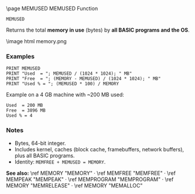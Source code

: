 \page MEMUSED MEMUSED Function

```basic
MEMUSED
```

Returns the total **memory in use** (bytes) by **all BASIC programs and the OS**.

\image html memory.png

### Examples

```basic
PRINT MEMUSED
PRINT "Used  = "; MEMUSED / (1024 * 1024); " MB"
PRINT "Free  = "; (MEMORY - MEMUSED) / (1024 * 1024); " MB"
PRINT "Used % = "; (MEMUSED * 100) / MEMORY
```

Example on a 4 GB machine with \~200 MB used:

```
Used  = 200 MB
Free  = 3896 MB
Used % = 4
```

### Notes

* Bytes, 64-bit integer.
* Includes kernel, caches (block cache, framebuffers, network buffers), plus all BASIC programs.
* Identity: `MEMFREE + MEMUSED = MEMORY`.

**See also:**
\ref MEMORY "MEMORY" · \ref MEMFREE "MEMFREE" · \ref MEMPEAK "MEMPEAK" · \ref MEMPROGRAM "MEMPROGRAM" · \ref MEMORY "MEMRELEASE" · \ref MEMORY "MEMALLOC"
